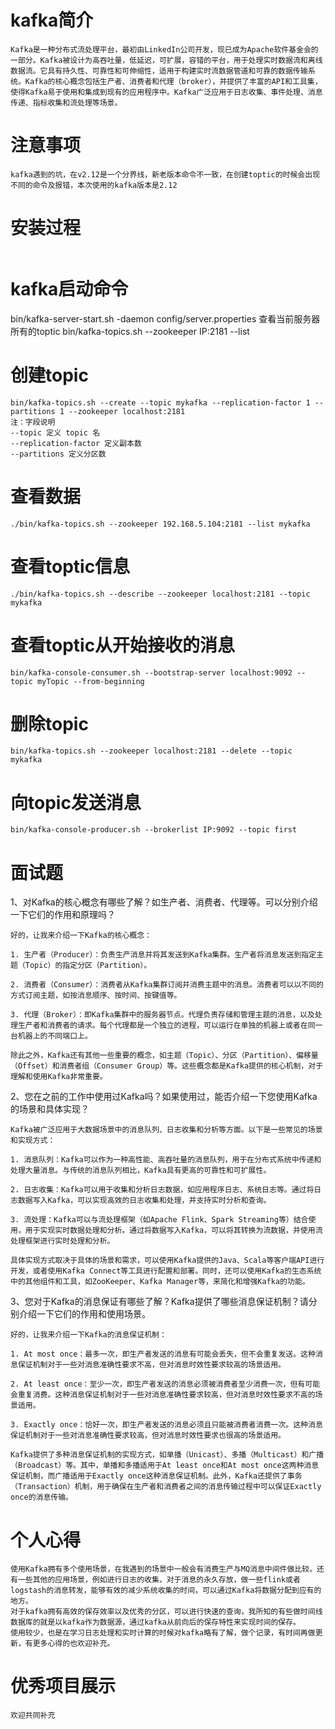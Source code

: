 # kafka简介
```
Kafka是一种分布式流处理平台，最初由LinkedIn公司开发，现已成为Apache软件基金会的一部分。Kafka被设计为高吞吐量，低延迟，可扩展，容错的平台，用于处理实时数据流和离线数据流。它具有持久性、可靠性和可伸缩性，适用于构建实时流数据管道和可靠的数据传输系统。Kafka的核心概念包括生产者、消费者和代理（broker），并提供了丰富的API和工具集，使得Kafka易于使用和集成到现有的应用程序中。Kafka广泛应用于日志收集、事件处理、消息传递、指标收集和流处理等场景。
```
# 注意事项
```
kafka遇到的坑，在v2.12是一个分界线，新老版本命令不一致，在创建toptic的时候会出现不同的命令及报错，本次使用的kafka版本是2.12
```
# 安装过程
```

```
# kafka启动命令
bin/kafka-server-start.sh -daemon config/server.properties
查看当前服务器所有的toptic
bin/kafka-topics.sh --zookeeper IP:2181 --list
# 创建topic
```
bin/kafka-topics.sh --create --topic mykafka --replication-factor 1 --partitions 1 --zookeeper localhost:2181
注：字段说明
--topic 定义 topic 名
--replication-factor 定义副本数
--partitions 定义分区数
```
# 查看数据
```
./bin/kafka-topics.sh --zookeeper 192.168.5.104:2181 --list mykafka
```
# 查看toptic信息
```
./bin/kafka-topics.sh --describe --zookeeper localhost:2181 --topic mykafka
```
# 查看toptic从开始接收的消息
```
bin/kafka-console-consumer.sh --bootstrap-server localhost:9092 --topic myTopic --from-beginning
```
# 删除topic
```
bin/kafka-topics.sh --zookeeper localhost:2181 --delete --topic mykafka
```
# 向topic发送消息
```
bin/kafka-console-producer.sh --brokerlist IP:9092 --topic first
```

# 面试题
1、对Kafka的核心概念有哪些了解？如生产者、消费者、代理等。可以分别介绍一下它们的作用和原理吗？
```
好的，让我来介绍一下Kafka的核心概念：

1. 生产者（Producer）：负责生产消息并将其发送到Kafka集群。生产者将消息发送到指定主题（Topic）的指定分区（Partition）。

2. 消费者（Consumer）：消费者从Kafka集群订阅并消费主题中的消息。消费者可以以不同的方式订阅主题，如按消息顺序、按时间、按键值等。

3. 代理（Broker）：即Kafka集群中的服务器节点。代理负责存储和管理主题的消息，以及处理生产者和消费者的请求。每个代理都是一个独立的进程，可以运行在单独的机器上或者在同一台机器上的不同端口上。

除此之外，Kafka还有其他一些重要的概念，如主题（Topic）、分区（Partition）、偏移量（Offset）和消费者组（Consumer Group）等。这些概念都是Kafka提供的核心机制，对于理解和使用Kafka非常重要。
```
2、您在之前的工作中使用过Kafka吗？如果使用过，能否介绍一下您使用Kafka的场景和具体实现？
```
Kafka被广泛应用于大数据场景中的消息队列、日志收集和分析等方面。以下是一些常见的场景和实现方式：

1. 消息队列：Kafka可以作为一种高性能、高吞吐量的消息队列，用于在分布式系统中传递和处理大量消息。与传统的消息队列相比，Kafka具有更高的可靠性和可扩展性。

2. 日志收集：Kafka可以用于收集和分析日志数据，如应用程序日志、系统日志等。通过将日志数据写入Kafka，可以实现高效的日志收集和处理，并支持实时分析和查询。

3. 流处理：Kafka可以与流处理框架（如Apache Flink、Spark Streaming等）结合使用，用于实现实时数据处理和分析。通过将数据写入Kafka，可以将其转换为流数据，并使用流处理框架进行实时处理和分析。

具体实现方式取决于具体的场景和需求，可以使用Kafka提供的Java、Scala等客户端API进行开发，或者使用Kafka Connect等工具进行配置和部署。同时，还可以使用Kafka的生态系统中的其他组件和工具，如ZooKeeper、Kafka Manager等，来简化和增强Kafka的功能。
```
3、您对于Kafka的消息保证有哪些了解？Kafka提供了哪些消息保证机制？请分别介绍一下它们的作用和使用场景。
```
好的，让我来介绍一下Kafka的消息保证机制：

1. At most once：最多一次，即生产者发送的消息有可能会丢失，但不会重复发送。这种消息保证机制对于一些对消息准确性要求不高，但对消息时效性要求较高的场景适用。

2. At least once：至少一次，即生产者发送的消息必须被消费者至少消费一次，但有可能会重复消费。这种消息保证机制对于一些对消息准确性要求较高，但对消息时效性要求不高的场景适用。

3. Exactly once：恰好一次，即生产者发送的消息必须且只能被消费者消费一次。这种消息保证机制对于一些对消息准确性要求较高，但对消息时效性要求也很高的场景适用。

Kafka提供了多种消息保证机制的实现方式，如单播（Unicast）、多播（Multicast）和广播（Broadcast）等。其中，单播和多播适用于At least once和At most once这两种消息保证机制，而广播适用于Exactly once这种消息保证机制。此外，Kafka还提供了事务（Transaction）机制，用于确保在生产者和消费者之间的消息传输过程中可以保证Exactly once的消息传输。
```

# 个人心得
```
使用Kafka拥有多个使用场景，在我遇到的场景中一般会有消费生产与MQ消息中间件做比较。还有一些其他的应用场景，例如进行日志的收集，对于消息的永久存放，做一些flink或者logstash的消息转发，能够有效的减少系统收集的时间，可以通过Kafka将数据分配到应有的地方。
对于kafka拥有高效的保存效率以及优秀的分区，可以进行快速的查询，我所知的有些做时间线数据库的就是以kafka作为数据源，通过kafka从前向后的保存特性来实现时间的保存。
使用较少，也是在学习日志处理和实时计算的时候对kafka略有了解，做个记录，有时间再做更新，有更多心得的也欢迎补充。
```

# 优秀项目展示
```
欢迎共同补充
```